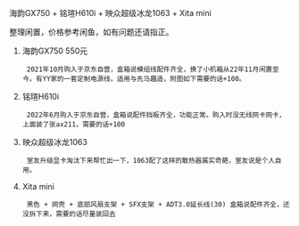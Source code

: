 海韵GX750 + 铭瑄H610i + 映众超级冰龙1063 + Xita mini

整理闲置，价格参考闲鱼，如有问题还请指正。

1. 海韵GX750 550元

		2021年10月购入于京东自营，盒箱说模组线配件齐全，换了小机箱从22年11月闲置至今。有YY家的一套定制电源线，适用与先马趣造，附图如下需要的话+100。

2. 铭瑄H610i

		2022年6月购入于京东自营，盒箱说配件挡板齐全，功能正常。购入时没无线网卡网卡，上面装了张ax211，需要的话+100

3. 映众超级冰龙1063

		室友升级显卡淘汰下来帮忙出一下，1063配了这样的散热器属实奇葩，室友说是个人自用。

4. Xita mini

		黑色 + 网壳 + 底部风扇支架 + SFX支架 + ADT3.0延长线(30) 盒箱说配件齐全，还没拆下来，需要的话尽量装回去


